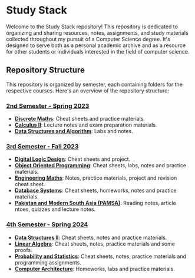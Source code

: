 # Study Stack

Welcome to the Study Stack repository! This repository is dedicated to organizing and sharing resources, notes, assignments, and study materials collected throughout my pursuit of a Computer Science degree. It's designed to serve both as a personal academic archive and as a resource for other students or individuals interested in the field of computer science.

## Repository Structure

This repository is organized by semester, each containing folders for the respective courses. Here's an overview of the repository structure:

### [2nd Semester - Spring 2023](https://github.com/breehaqasim/Study-Stack/tree/main/Spring%202023)
- [**Discrete Maths**](https://github.com/breehaqasim/Study-Stack/tree/main/Spring%202023/DM): Cheat sheets and practice materials.
- [**Calculus II**](https://github.com/breehaqasim/Study-Stack/tree/main/Spring%202023/Calculus%20II): Lecture notes and exam preparation materials.
- [**Data Structures and Algorithm**](https://github.com/breehaqasim/Study-Stack/tree/main/Spring%202023/DSA): Labs and notes.

### [3rd Semester - Fall 2023](https://github.com/breehaqasim/Study-Stack/tree/main/Fall%202023)
- [**Digital Logic Design**](https://github.com/breehaqasim/Study-Stack/tree/main/Fall%202023/DLD): Cheat sheets and project.
- [**Object Oriented Programming**](https://github.com/breehaqasim/Study-Stack/tree/main/Fall%202023/OOP): Cheat sheets, labs, notes and practice materials.
- [**Engineering Maths**](https://github.com/breehaqasim/Study-Stack/tree/main/Fall%202023/EM): Notes, practice materials, project and revision cheat sheet.
- [**Database Systems**](https://github.com/breehaqasim/Study-Stack/tree/main/Fall%202023/DB): Cheat sheets, homeworks, notes and practice materials.
- [**Pakistan and Modern South Asia (PAMSA)**](https://github.com/breehaqasim/Study-Stack/tree/main/Fall%202023/PAMSA): Reading notes, article ntoes, quizzes and lecture notes.

### [4th Semester - Spring 2024](https://github.com/breehaqasim/Study-Stack/tree/main/Spring%202024)
- [**Data Structures II**](https://github.com/breehaqasim/Study-Stack/tree/main/Spring%202024/DS2): Cheat sheets, notes and practice materials.
- [**Linear Algebra**](https://github.com/breehaqasim/Study-Stack/tree/main/Spring%202024/LA): Cheat sheets, notes, practice materials and some proofs.
- [**Probability and Statistics**](https://github.com/breehaqasim/Study-Stack/tree/main/Spring%202024/PNS): Cheat sheets, notes, practice materials and programming assignments.
- [**Computer Architecture**](https://github.com/breehaqasim/Study-Stack/tree/main/Spring%202024/CA): Homeworks, labs and practice materials.

